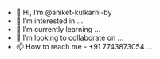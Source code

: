 - 👋 Hi, I’m @aniket-kulkarni-by
- 👀 I’m interested in ...
- 🌱 I’m currently learning ...
- 💞️ I’m looking to collaborate on ...
- 📫 How to reach me - +91 7743873054 ...

<!---
aniket-kulkarni-by/aniket-kulkarni-by is a ✨ special ✨ repository because its `README.md` (this file) appears on your GitHub profile.
You can click the Preview link to take a look at your changes.
--->
